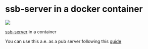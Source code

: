 # ssb-server in a docker container

![](https://github.com/eyenx/docker-ssb-server/workflows/build%20image/badge.svg)

[ssb-server](https://github.com/ssbc/ssb-server/) in a container

You can use this a.e. as a pub server following this [guide](https://handbook.scuttlebutt.nz/guides/pubs/setup-a-pub)
